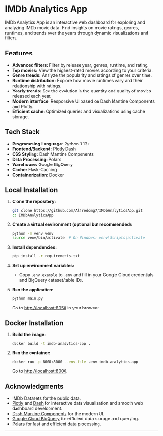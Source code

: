 # IMDb Analytics App

IMDb Analytics App is an interactive web dashboard for exploring and analyzing IMDb movie data. Find insights on movie ratings, genres, runtimes, and trends over the years through dynamic visualizations and filters.

## Features

- **Advanced filters:** Filter by release year, genres, runtime, and rating.
- **Top movies:** View the highest-rated movies according to your criteria.
- **Genre trends:** Analyze the popularity and ratings of genres over time.
- **Runtime distribution:** Explore how movie runtimes vary and their relationship with ratings.
- **Yearly trends:** See the evolution in the quantity and quality of movies released each year.
- **Modern interface:** Responsive UI based on Dash Mantine Components and Plotly.
- **Efficient cache:** Optimized queries and visualizations using cache storage.

## Tech Stack
 
- **Programming Language:** Python 3.12+
- **Frontend/Backend:** Plotly Dash
- **CSS Styling:** Dash Mantine Components
- **Data Processing:** Polars
- **Warehouse:** Google BigQuery
- **Cache:** Flask-Caching
- **Containerization:** Docker

## Local Installation

1. **Clone the repository:**
   ```bash
   git clone https://github.com/Alfredomg7/IMDbAnalyticsApp.git
   cd IMDbAnalyticsApp
   ```

2. **Create a virtual environment (optional but recommended):**
   ```bash
   python -m venv venv
   source venv/bin/activate  # On Windows: venv\Scripts\activate
   ```

3. **Install dependencies:**
   ```bash
   pip install -r requirements.txt
   ```

4. **Set up environment variables:**
   - Copy `.env.example` to `.env` and fill in your Google Cloud credentials and BigQuery dataset/table IDs.

5. **Run the application:**
   ```bash
   python main.py
   ```
   Go to [http://localhost:8050](http://localhost:8050) in your browser.

## Docker Installation

1. **Build the image:**
   ```bash
   docker build -t imdb-analytics-app .
   ```

2. **Run the container:**
   ```bash
   docker run -p 8000:8000 --env-file .env imdb-analytics-app
   ```
   Go to [http://localhost:8000](http://localhost:8000).

## Acknowledgments

- [IMDb Datasets](https://developer.imdb.com/non-commercial-datasets/) for the public data.
- [Plotly](https://plotly.com/) and [Dash](https://dash.plotly.com/) for interactive data visualization and smooth web dashboard development.
- [Dash Mantine Components](https://www.dash-mantine-components.com/) for the modern UI.
- [Google Cloud BigQuery](https://cloud.google.com/bigquery) for efficient data storage and querying.
- [Polars](https://www.pola.rs/) for fast and efficient data processing.

---
